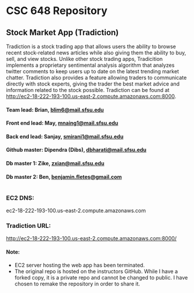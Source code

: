 # CSC 648 Repository
## Stock Market App (Tradiction)
Tradiction is a stock trading app that allows users the ability to browse recent stock-related news articles while also giving them the ability to buy, sell, and view stocks. Unlike other stock trading apps, Tradicition implements a proprietary sentimental analysis algorithm that analyzes twitter comments to keep users up to date on the latest trending market chatter. Tradiction also provides a feature allowing traders to communicate directly with stock experts, giving the trader the best market advice and information related to the stock possible. Tradiction can be found at http://ec2-18-222-193-100.us-east-2.compute.amazonaws.com:8000.

#### Team lead: Brian, blim6@mail.sfsu.edu
#### Front end lead: May, mnaing1@mail.sfsu.edu
#### Back end lead: Sanjay, smirani1@mail.sfsu.edu
#### Github master: Dipendra (Dibs), dbharati@mail.sfsu.edu
#### Db master 1: Zike, zxian@mail.sfsu.edu
#### Db master 2: Ben, benjamin.fletes@gmail.com
#

### EC2 DNS:
ec2-18-222-193-100.us-east-2.compute.amazonaws.com

### Tradiction URL:
http://ec2-18-222-193-100.us-east-2.compute.amazonaws.com:8000/

#### Note:
* EC2 server hosting the web app has been terminated.
* The original repo is hosted on the instructors GitHub. While I have a forked copy, it is a private repo and cannot be changed to public. I have chosen to remake the repository in order to share it.

